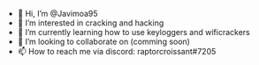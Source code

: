 - 👋 Hi, I’m @Javimoa95
- 👀 I’m interested in cracking and hacking
- 🌱 I’m currently learning how to use keyloggers and wificrackers
- 💞️ I’m looking to collaborate on (comming soon)
- 📫 How to reach me via discord: raptorcroissant#7205

<!---
Javimoa95/Javimoa95 is a ✨ special ✨ repository because its `README.md` (this file) appears on your GitHub profile.
You can click the Preview link to take a look at your changes.
--->
